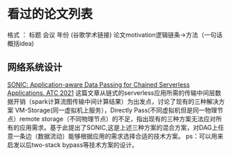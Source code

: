 # 看过的论文列表

格式 ： 标题 会议 年份 (谷歌学术链接)  论文motivation逻辑链条->方法（一句话概括idea)  

## 网络系统设计

[SONIC: Application-aware Data Passing for Chained Serverless Applications. ATC 2021](https://www.usenix.org/conference/atc21/presentation/mahgoub) 这篇文章从链式的serverless应用所需的传输中间层数据开销（spark计算流图传输中间计算结果）为出发点，讨论了现有的三种解决方案 VM-Storage(同一虚拟机上服务），Directly Pass(不同虚拟机但是同一物理节点）remote storage（不同物理节点）的不足，指出现有的三种方案无法应对所有的应用需求。基于此提出了SONIC,这是上述三种方案的混合方案，对DAG上任意一条边（数据流动）能够根据应用的需求选择合适的技术方案。 ps：可以用来启发以后two-stack bypass等技术方案的设计。

